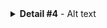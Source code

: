 <details>
<summary><b>Detail #4</b> - Alt text</summary>

![Dashboard showing Department Sales for furniture, office supplies, and technology](1.png)

Dashboard titled 'Department Sales' showing sales summary information for the top three departments: Furniture, Office Supplies, and Technology. Each section displays the total sales amount, a line chart showing sales trends from January to October, and a bar chart listing the top-selling items.

The Furniture section, marked with an orange icon, shows total sales of $2,174,560. The line chart indicates sales fluctuations throughout the year, with a notable peak in November. Top-selling items include the Global Troy Executive Leather Low-Back Tilter, SAFCO PlanMaster Height-Adjustable Drafting Table Base, and Riverside Palais Royal Lawyers Bookcase.

The Office Supplies section, marked with a teal icon, shows total sales of $1,520,693. The line chart shows a steady increase with a peak in October. Top-selling items include the Smead Adjustable Mobile File Trolley with Lockable Top, Fellowes PB500 Electric Punch Plastic Comb Binding Machine, and GBC DocuBind TL300 Electric Binding System.

The Technology section, marked with a red icon, shows total sales of $2,449,967. The line chart shows significant fluctuations with a peak in December. Top-selling items include the Polycom ViewStation ISDN Videoconferencing Unit, Sharp 1540cs Digital Laser Copier, and Canon PC1080F Personal Copier.

The footer notes that the information is sourced straight from Superstore sales.

<details>